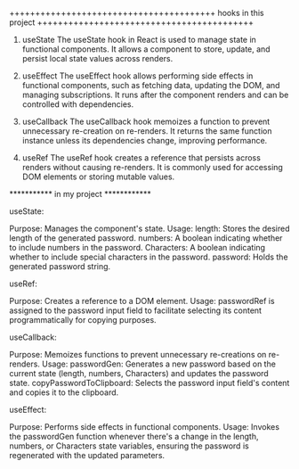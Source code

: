

++++++++++++++++++++++++++++++++++++++++ hooks in this project ++++++++++++++++++++++++++++++++++++++++++


1. useState
The useState hook in React is used to manage state in functional components. It allows a component to store, update, and persist local state values across renders.

2. useEffect
The useEffect hook allows performing side effects in functional components, such as fetching data, updating the DOM, and managing subscriptions. It runs after the component renders and can be controlled with dependencies.

3. useCallback
The useCallback hook memoizes a function to prevent unnecessary re-creation on re-renders. It returns the same function instance unless its dependencies change, improving performance.

4. useRef
The useRef hook creates a reference that persists across renders without causing re-renders. It is commonly used for accessing DOM elements or storing mutable values.



*********** in my project ************

useState:

Purpose: Manages the component's state.
Usage:
length: Stores the desired length of the generated password.
numbers: A boolean indicating whether to include numbers in the password.
Characters: A boolean indicating whether to include special characters in the password.
password: Holds the generated password string.


useRef:

Purpose: Creates a reference to a DOM element.
Usage: passwordRef is assigned to the password input field to facilitate selecting its content programmatically for copying purposes.


useCallback:

Purpose: Memoizes functions to prevent unnecessary re-creations on re-renders.
Usage:
passwordGen: Generates a new password based on the current state (length, numbers, Characters) and updates the password state.
copyPasswordToClipboard: Selects the password input field's content and copies it to the clipboard.


useEffect:

Purpose: Performs side effects in functional components.
Usage: Invokes the passwordGen function whenever there's a change in the length, numbers, or Characters state variables, ensuring the password is regenerated with the updated parameters.